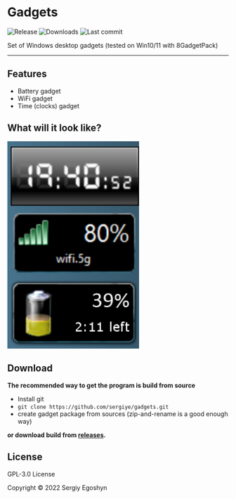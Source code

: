 # Gadgets
![Release](https://img.shields.io/github/v/release/sergiye/gadgets?style=for-the-badge)
![Downloads](https://img.shields.io/github/downloads/sergiye/gadgets/total?style=for-the-badge)
![Last commit](https://img.shields.io/github/last-commit/sergiye/gadgets?style=for-the-badge)

Set of Windows desktop gadgets (tested on Win10/11 with 8GadgetPack)

----

## Features

- Battery gadget
- WiFi gadget
- Time (clocks) gadget

## What will it look like?

[<img src="https://github.com/sergiye/gadgets/raw/master/preview.png" alt="Themes" width="300"/>](https://github.com/sergiye/gadgets/releases)

## Download

**The recommended way to get the program is build from source**
- Install git
- `git clone https://github.com/sergiye/gadgets.git`
- create gadget package from sources (zip-and-rename is a good enough way)

**or download build from <a href="https://github.com/sergiye/gadgets/releases">releases</a>.**

## License

GPL-3.0 License

Copyright © 2022 Sergiy Egoshyn
